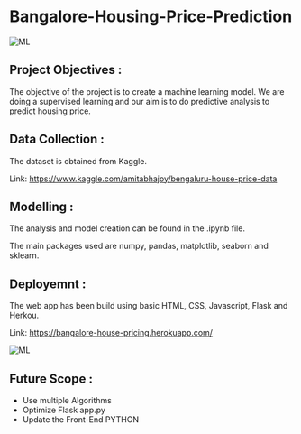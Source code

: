 # Bangalore-Housing-Price-Prediction

![ML](https://img.shields.io/badge/ML-Regression-blue.svg) 

## Project Objectives :
The objective of the project is to create a machine learning model. We are doing a supervised learning and our aim is to do predictive analysis to predict housing price.

## Data Collection :
The dataset is obtained from Kaggle. 

Link: https://www.kaggle.com/amitabhajoy/bengaluru-house-price-data

## Modelling :
The analysis and model creation can be found in the .ipynb file. 

The main packages used are numpy, pandas, matplotlib, seaborn and sklearn.  

## Deployemnt :
The web app has been build using basic HTML, CSS, Javascript, Flask and Herkou.

Link: https://bangalore-house-pricing.herokuapp.com/


![ML](Screenshots/BangaloreHousePricePredictionHeroku.JPG)

## Future Scope :
* Use multiple Algorithms
* Optimize Flask app.py
* Update the Front-End 
PYTHON
